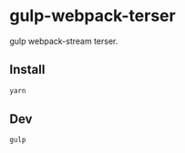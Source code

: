 # gulp-webpack-terser

gulp webpack-stream terser.

## Install

```bash
yarn
```

## Dev

```
gulp
```

